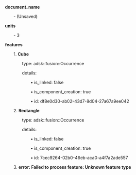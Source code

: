 **document_name**

&emsp;&emsp;- (Unsaved)

**units**

&emsp;&emsp;- 3

**features**

&emsp;&emsp;1. **Cube**

&emsp;&emsp;&emsp;&emsp;type: adsk::fusion::Occurrence

&emsp;&emsp;&emsp;&emsp;details:

&emsp;&emsp;&emsp;&emsp;&emsp;&emsp;• is_linked: false

&emsp;&emsp;&emsp;&emsp;&emsp;&emsp;• is_component_creation: true

&emsp;&emsp;&emsp;&emsp;&emsp;&emsp;• id: df8e0d30-ab02-43d7-8d04-27a67a9ee042

&emsp;&emsp;2. **Rectangle**

&emsp;&emsp;&emsp;&emsp;type: adsk::fusion::Occurrence

&emsp;&emsp;&emsp;&emsp;details:

&emsp;&emsp;&emsp;&emsp;&emsp;&emsp;• is_linked: false

&emsp;&emsp;&emsp;&emsp;&emsp;&emsp;• is_component_creation: true

&emsp;&emsp;&emsp;&emsp;&emsp;&emsp;• id: 7cec9264-02b0-46eb-aca0-a4f7a2ade557

&emsp;&emsp;3. **error: Failed to process feature: Unknown feature type**

